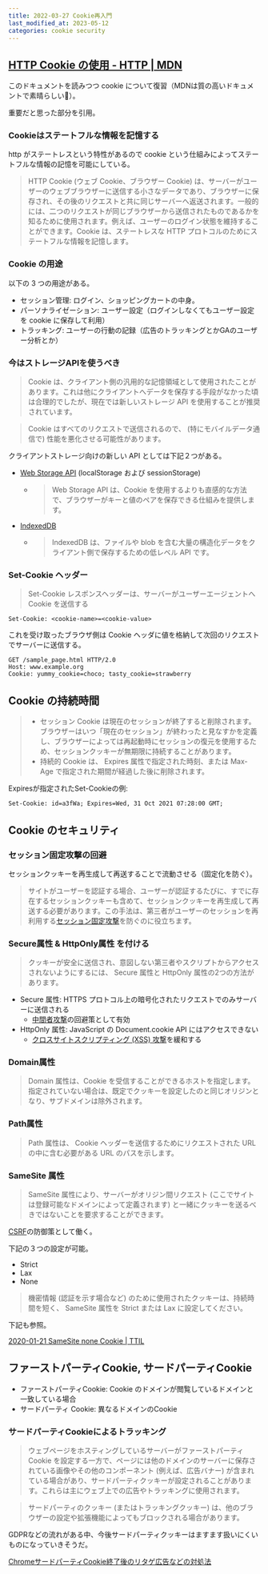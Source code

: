 ```yaml
---
title: 2022-03-27 Cookie再入門
last_modified_at: 2023-05-12
categories: cookie security
---
```


## [HTTP Cookie の使用 - HTTP \| MDN](https://developer.mozilla.org/ja/docs/Web/HTTP/Cookies)

このドキュメントを読みつつ cookie について復習（MDNは質の高いドキュメントで素晴らしい👏）。

重要だと思った部分を引用。

### Cookieはステートフルな情報を記憶する

http がステートレスという特性があるので cookie という仕組みによってステートフルな情報の記憶を可能にしている。

> HTTP Cookie (ウェブ Cookie、ブラウザー Cookie) は、サーバーがユーザーのウェブブラウザーに送信する小さなデータであり、ブラウザーに保存され、その後のリクエストと共に同じサーバーへ返送されます。一般的には、二つのリクエストが同じブラウザーから送信されたものであるかを知るために使用されます。例えば、ユーザーのログイン状態を維持することができます。Cookie は、ステートレスな HTTP プロトコルのためにステートフルな情報を記憶します。

### Cookie の用途

以下の 3 つの用途がある。

- セッション管理: ログイン、ショッピングカートの中身。
- パーソナライゼーション: ユーザー設定（ログインしなくてもユーザー設定を cookie に保存して利用）
- トラッキング: ユーザーの行動の記録（広告のトラッキングとかGAのユーザー分析とか）

### 今はストレージAPIを使うべき

> Cookie は、クライアント側の汎用的な記憶領域として使用されたことがあります。これは他にクライアントへデータを保存する手段がなかった頃は合理的でしたが、現在では新しいストレージ API を使用することが推奨されています。

> Cookie はすべてのリクエストで送信されるので、 (特にモバイルデータ通信で) 性能を悪化させる可能性があります。

クライアントストレージ向けの新しい API としては下記２つがある。

- [Web Storage API](https://developer.mozilla.org/ja/docs/Web/API/Web_Storage_API) (localStorage および sessionStorage)
  - > Web Storage API は、Cookie を使用するよりも直感的な方法で、ブラウザーがキーと値のペアを保存できる仕組みを提供します。
- [IndexedDB](https://developer.mozilla.org/ja/docs/Web/API/IndexedDB_API) 
  - > IndexedDB は、ファイルや blob を含む大量の構造化データをクライアント側で保存するための低レベル API です。

### Set-Cookie ヘッダー

> Set-Cookie レスポンスヘッダーは、サーバーがユーザーエージェントへ Cookie を送信する

```
Set-Cookie: <cookie-name>=<cookie-value>
```

これを受け取ったブラウザ側は Cookie ヘッダに値を格納して次回のリクエストでサーバーに送信する。

```
GET /sample_page.html HTTP/2.0
Host: www.example.org
Cookie: yummy_cookie=choco; tasty_cookie=strawberry
```

## Cookie の持続時間

> - セッション Cookie は現在のセッションが終了すると削除されます。ブラウザーはいつ「現在のセッション」が終わったと見なすかを定義し、ブラウザーによっては再起動時にセッションの復元を使用するため、セッションクッキーが無期限に持続することがあります。
> - 持続的 Cookie は、 Expires 属性で指定された時刻、または Max-Age で指定された期間が経過した後に削除されます。

Expiresが指定されたSet-Cookieの例:

```
Set-Cookie: id=a3fWa; Expires=Wed, 31 Oct 2021 07:28:00 GMT;
```

## Cookie のセキュリティ

### セッション固定攻撃の回避

セッションクッキーを再生成して再送することで流動させる（固定化を防ぐ）。

> サイトがユーザーを認証する場合、ユーザーが認証するたびに、すでに存在するセッションクッキーも含めて、セッションクッキーを再生成して再送する必要があります。この手法は、第三者がユーザーのセッションを再利用する[セッション固定攻撃](https://developer.mozilla.org/ja/docs/Web/Security/Types_of_attacks#session_fixation)を防ぐのに役立ちます。

### Secure属性 & HttpOnly属性 を付ける

> クッキーが安全に送信され、意図しない第三者やスクリプトからアクセスされないようにするには、 Secure 属性と HttpOnly 属性の2つの方法があります。

- Secure 属性: HTTPS プロトコル上の暗号化されたリクエストでのみサーバーに送信される
  + [中間者攻撃](https://developer.mozilla.org/ja/docs/Glossary/MitM)の回避策として有効
- HttpOnly 属性: JavaScript の Document.cookie API にはアクセスできない
  + [クロスサイトスクリプティング (XSS) 攻撃](https://developer.mozilla.org/ja/docs/Web/Security/Types_of_attacks#cross-site_scripting_(xss))を緩和する

### Domain属性

> Domain 属性は、Cookie を受信することができるホストを指定します。指定されていない場合は、既定でクッキーを設定したのと同じオリジンとなり、サブドメインは除外されます。

### Path属性

> Path 属性は、 Cookie ヘッダーを送信するためにリクエストされた URL の中に含む必要がある URL のパスを示します。

### SameSite 属性

> SameSite 属性により、サーバーがオリジン間リクエスト (ここでサイトは登録可能なドメインによって定義されます) と一緒にクッキーを送るべきではないことを要求することができます。

[CSRF](https://developer.mozilla.org/ja/docs/Glossary/CSRF)の防御策として働く。

下記の３つの設定が可能。

- Strict
- Lax
- None

> 機密情報 (認証を示す場合など) のために使用されたクッキーは、持続時間を短く、 SameSite 属性を Strict または Lax に設定してください。

下記も参照。

[2020-01-21 SameSite none Cookie \| TTIL](/2020-01-21)

## ファーストパーティCookie, サードパーティCookie

- ファーストパーティCookie: Cookie のドメインが閲覧しているドメインと一致している場合
- サードパーティ Cookie: 異なるドメインのCookie

### サードパーティCookieによるトラッキング

> ウェブページをホスティングしているサーバーがファーストパーティ Cookie を設定する一方で、ページには他のドメインのサーバーに保存されている画像やその他のコンポーネント (例えば、広告バナー) が含まれている場合があり、サードパーティクッキーが設定されることがあります。これらは主にウェブ上での広告やトラッキングに使用されます。

> サードパーティのクッキー (またはトラッキングクッキー) は、他のブラウザーの設定や拡張機能によってもブロックされる場合があります。

GDPRなどの流れがある中、今後サードパーティクッキーはますます扱いにくいものになっていきそうだ。

[ChromeサードパーティCookie終了後のリタゲ広告などの対処法](https://webtan.impress.co.jp/e/2020/09/03/36910)
